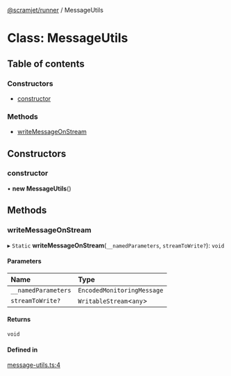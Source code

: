 [@scramjet/runner](../README.md) / MessageUtils

# Class: MessageUtils

## Table of contents

### Constructors

- [constructor](messageutils.md#constructor)

### Methods

- [writeMessageOnStream](messageutils.md#writemessageonstream)

## Constructors

### constructor

• **new MessageUtils**()

## Methods

### writeMessageOnStream

▸ `Static` **writeMessageOnStream**(`__namedParameters`, `streamToWrite?`): `void`

#### Parameters

| Name | Type |
| :------ | :------ |
| `__namedParameters` | `EncodedMonitoringMessage` |
| `streamToWrite?` | `WritableStream`<`any`\> |

#### Returns

`void`

#### Defined in

[message-utils.ts:4](https://github.com/scramjetorg/transform-hub/blob/HEAD/packages/runner/src/message-utils.ts#L4)

